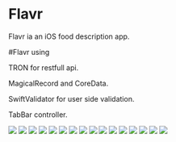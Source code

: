 # Flavr

<p>
Flavr ia an iOS food description app. </p>

#Flavr using
  <p>
 TRON for restfull api.</p>

  <p>
 MagicalRecord and CoreData.</p>
 
   <p>
SwiftValidator for user side validation.</p>

   <p>
TabBar controller.</p>




<img src="https://raw.githubusercontent.com/aserdah/FlavrV2/master/Flavr/Assets.xcassets/2.png">

<img src="https://raw.githubusercontent.com/aserdah/FlavrV2/master/Flavr/Assets.xcassets/1.png">

<img src="https://raw.githubusercontent.com/aserdah/FlavrV2/master/Flavr/Assets.xcassets/11.png">

<img src="https://raw.githubusercontent.com/aserdah/FlavrV2/master/Flavr/Assets.xcassets/3.png">
<img src="https://raw.githubusercontent.com/aserdah/FlavrV2/master/Flavr/Assets.xcassets/12.png">

<img src="https://raw.githubusercontent.com/aserdah/FlavrV2/master/Flavr/Assets.xcassets/4.png">
<img src="https://raw.githubusercontent.com/aserdah/FlavrV2/master/Flavr/Assets.xcassets/5.png">

<img src="https://raw.githubusercontent.com/aserdah/FlavrV2/master/Flavr/Assets.xcassets/6.png">
<img src="https://raw.githubusercontent.com/aserdah/FlavrV2/master/Flavr/Assets.xcassets/7.png">

<img src="https://raw.githubusercontent.com/aserdah/FlavrV2/master/Flavr/Assets.xcassets/8.png">
<img src="https://raw.githubusercontent.com/aserdah/FlavrV2/master/Flavr/Assets.xcassets/9.png">

<img src="https://raw.githubusercontent.com/aserdah/FlavrV2/master/Flavr/Assets.xcassets/10.png">
<img src="https://raw.githubusercontent.com/aserdah/FlavrV2/master/Flavr/Assets.xcassets/13.png">

<img src="https://raw.githubusercontent.com/aserdah/FlavrV2/master/Flavr/Assets.xcassets/14.png">

<img src="https://raw.githubusercontent.com/aserdah/FlavrV2/master/Flavr/Assets.xcassets/15.png">

<img src="https://raw.githubusercontent.com/aserdah/FlavrV2/master/Flavr/Assets.xcassets/16.png">
